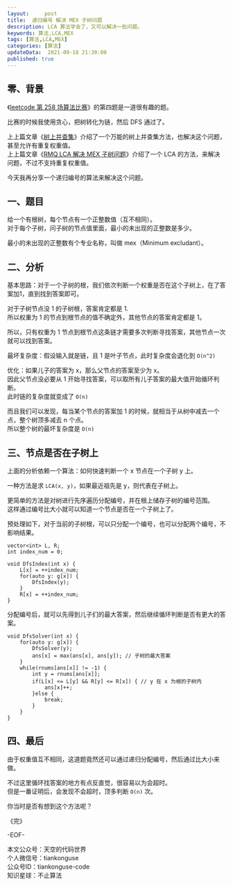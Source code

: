 ```yaml
---   
layout:     post  
title:  递归编号 解决 MEX 子树问题
description: LCA 算法学会了，又可以解决一批问题。     
keywords: 算法,LCA,MEX  
tags: [算法,LCA,MEX]    
categories: [算法]  
updateData:  2021-09-18 21:30:00  
published: true  
---  
```



## 零、背景  


《[leetcode 第 258 场算法比赛](https://mp.weixin.qq.com/s/m55Do8IQPU4RcAPs2uX1uA)》的第四题是一道很有趣的题。  


比赛的时候我使用贪心，把树转化为链，然后 DFS 通过了。  



上上篇文章《[树上并查集](https://mp.weixin.qq.com/s/JEZ0-uqSrfBHZZask3PPBA)》介绍了一个万能的树上并查集方法，也解决这个问题，甚至允许有重复权重值。  
上上篇文章《[RMQ LCA 解决 MEX 子树问题](https://mp.weixin.qq.com/s/qg34lLbiHWLXzuAr1RRhRQ)》介绍了一个 LCA 的方法，来解决问题，不过不支持重复权重值。  


今天我再分享一个递归编号的算法来解决这个问题。  


## 一、题目  


给一个有根树，每个节点有一个正整数值（互不相同）。  
对于每个子树，问子树的节点值里面，最小的未出现的正整数是多少。  


最小的未出现的正整数有个专业名称，叫做 mex（Minimum excludant）。  


## 二、分析  


基本思路：对于一个子树的根，我们依次判断一个权重是否在这个子树上，在了答案加1，直到找到答案即可。  


对于子树节点没 1 的子树根，答案肯定都是 1.  
所以权重为 1 的节点到根节点的值不确定外，其他节点的答案肯定都是 1。  


所以，只有权重为 1 节点到根节点这条链才需要多次判断寻找答案，其他节点一次就可以找到答案。  


最坏复杂度：假设输入就是链，且 1 是叶子节点，此时复杂度会退化到 `O(n^2)`  


优化：如果儿子的答案为 x，那么父节点的答案至少为 x。  
因此父节点没必要从 1 开始寻找答案，可以取所有儿子答案的最大值开始循环判断。  
此时链的复杂度就变成了 `O(n)`  


而且我们可以发现，每当某个节点的答案加 1 的时候，就相当于从树中减去一个点，整个树顶多减去 n 个点。  
所以整个树的最坏复杂度是 `O(n)`  


## 三、节点是否在子树上


上面的分析依赖一个算法：如何快速判断一个 x 节点在一个子树 y 上。  


一种方法是求 `LCA(x, y)`，如果最近祖先是 y，则代表在子树上。  


更简单的方法是对树进行先序遍历分配编号，并在根上储存子树的编号范围。  
这样通过编号比大小就可以知道一个节点是否在一个子树上了。  


预处理如下，对于当前的子树根，可以只分配一个编号，也可以分配两个编号，不影响结果。  


```
vector<int> L, R;
int index_num = 0;

void DfsIndex(int x) {
    L[x] = ++index_num;
    for(auto y: g[x]) {
        DfsIndex(y);
    }
    R[x] = ++index_num;
}
```


分配编号后，就可以先得到儿子们的最大答案，然后继续循环判断是否有更大的答案。  


```
void DfsSolver(int x) {
    for(auto y: g[x]) {
        DfsSolver(y);
        ans[x] = max(ans[x], ans[y]); // 子树的最大答案
    }
    while(rnums[ans[x]] != -1) {
        int y = rnums[ans[x]];
        if(L[x] <= L[y] && R[y] <= R[x]) { // y 在 x 为根的子树内
            ans[x]++;
        }else {
            break;
        }
    }
}
```


## 四、最后


由于权重值互不相同，这道题竟然还可以通过递归分配编号，然后通过比大小来做。  


不过这里循环找答案的地方有点反直觉，很容易以为会超时。  
但是一番证明后，会发现不会超时，顶多判断 `O(n)` 次。  


你当时是否有想到这个方法呢？  



《完》  


-EOF-  



本文公众号：天空的代码世界  
个人微信号：tiankonguse  
公众号ID：tiankonguse-code  
知识星球：不止算法  


